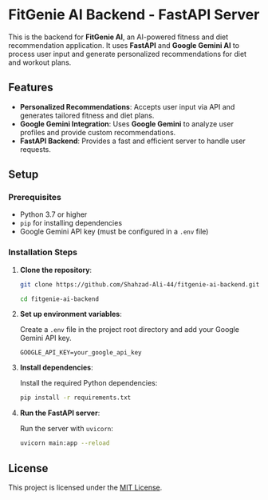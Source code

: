 # FitGenie AI Backend - FastAPI Server

This is the backend for **FitGenie AI**, an AI-powered fitness and diet recommendation application. It uses **FastAPI** and **Google Gemini AI** to process user input and generate personalized recommendations for diet and workout plans.

## Features

- **Personalized Recommendations**: Accepts user input via API and generates tailored fitness and diet plans.
- **Google Gemini Integration**: Uses **Google Gemini** to analyze user profiles and provide custom recommendations.
- **FastAPI Backend**: Provides a fast and efficient server to handle user requests.

## Setup

### Prerequisites

- Python 3.7 or higher
- `pip` for installing dependencies
- Google Gemini API key (must be configured in a `.env` file)

### Installation Steps

1. **Clone the repository**:

   ```bash
   git clone https://github.com/Shahzad-Ali-44/fitgenie-ai-backend.git
   
   cd fitgenie-ai-backend
   ```

2. **Set up environment variables**:

   Create a `.env` file in the project root directory and add your Google Gemini API key.

   ```env
   GOOGLE_API_KEY=your_google_api_key
   ```

3. **Install dependencies**:

   Install the required Python dependencies:

   ```bash
   pip install -r requirements.txt
   ```

4. **Run the FastAPI server**:

   Run the server with `uvicorn`:

   ```bash
   uvicorn main:app --reload
   ```


## License

This project is licensed under the [MIT License](LICENSE).

